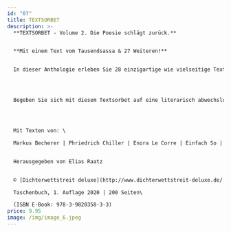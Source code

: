 ```yaml
---
id: "07"
title: TEXTSORBET
description: >-
  **TEXTSORBET - Volume 2. Die Poesie schlägt zurück.**


  **Mit einem Text vom Tausendsassa & 27 Weiteren!**


  In dieser Anthologie erleben Sie 28 einzigartige wie vielseitige Texte voll Melancholie, Liebe, Hoffnung und Spaß. Mal lustig, mal lyrisch und mal nachdenklich erwarten Sie Geschichten von Vergangenem, gerade Passiertem und zukünftig zu Erwartendem. Niedergeschrieben von einigen der erfolgreichsten und aufstrebendsten BühnenpoetInnen Deutschlands, beispielsweise der beiden deutschsprachigen Meister im Poetry Slam, Jean-Philippe Kindler und Friedrich Herrmann.




  Begeben Sie sich mit diesem Textsorbet auf eine literarisch abwechslungsreiche Reise und genießen Sie den Augenblick, wenn Worte zu Emotionen werden, wenn ein Lächeln Ihren Mund umspielt oder sich gar eine kleine Träne ihren Weg sucht.




  Mit Texten von: \

  Markus Becherer | Phriedrich Chiller | Enora Le Corre | Einfach So | Hank M. Flemming | Maron Fuchs | Barbara Gerlach | Laura Gommel | Madleen Marie Haberstroh | Friedrich Herrmann | Jean-Philippe Kindler | Maximilian Koch-Erpach | Richard König | Moritz Konrad | Franzi Lepschies | Marius Loy | Saskia Frederike Münch | Skog Ogvann | Max Osswald | Elias Raatz | Holger Rohlfs | Nik Salsflausen | Vincent Sboron | Marina Sigl | Xenia Stein | Ines Strohmaier | Daniel Wagner | Artem Zolotarov


  Herausgegeben von Elias Raatz 


  © [Dichterwettstreit deluxe](http://www.dichterwettstreit-deluxe.de/ "www.dichterwettstreit-deluxe.de") | ISBN: 978-3-9820358-1-9\

  Taschenbuch, 1. Auflage 2020 | 200 Seiten\

  (ISBN E-Book: 978-3-9820358-3-3)
price: 9.95
image: /img/image_6.jpeg
---
```

